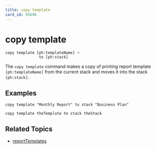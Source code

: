 ```yaml
---
title: copy template
card_id: 95696
---
```


# copy template

```
copy template [ph:templateName] ¬
               to [ph:stack]
```

The `copy template` command makes a copy of printing report template `[ph:templateName]` from the current stack and moves it into the stack `[ph:stack]`.

## Examples

```
copy template "Monthly Report" to stack "Business Plan"

copy template theTemplate to stack theStack
```

## Related Topics

* [reportTemplates](/HyperTalkReference/properties/reportTemplates)
